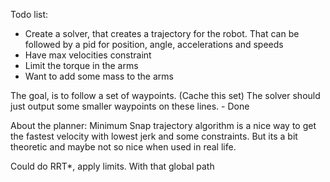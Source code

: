Todo list:
- Create a solver, that creates a trajectory for the robot. That can be followed by a pid for position, angle, accelerations and speeds
- Have max velocities constraint
- Limit the torque in the arms
- Want to add some mass to the arms

The goal, is to follow a set of waypoints. (Cache this set)
The solver should just output some smaller waypoints on these lines. - Done



About the planner:
Minimum Snap trajectory algorithm is a nice way to get the fastest velocity with lowest jerk and some constraints.
But its a bit theoretic and maybe not so nice when used in real life.


Could do RRT*, apply limits. With that global path